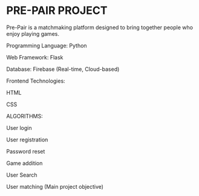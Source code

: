 # PRE-PAIR PROJECT
  Pre-Pair is a matchmaking platform designed to bring together people who enjoy playing games.

Programming Language: Python

Web Framework: Flask

Database: Firebase (Real-time, Cloud-based)

Frontend Technologies:

HTML

CSS

ALGORITHMS:

User login

User registration

Password reset

Game addition

User Search

User matching (Main project objective)

